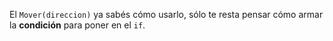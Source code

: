 El `Mover(direccion)` ya sabés cómo usarlo, sólo te resta pensar cómo armar la **condición** para poner en el `if`.